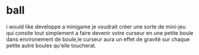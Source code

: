 # ball
i would like developpe a minigame
je voudrait créer une sorte de mini-jeu qui consite tout simplement a faire devenir votre curseur en une petite boule dans environement de boule,le curseur aura un effet de gravité sur chaque petite autre boules qu'elle toucherat.

